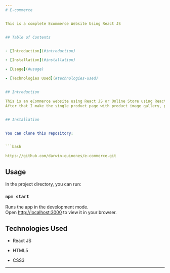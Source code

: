 ```yaml
---
# E-commerce 


This is a complete Ecommerce Website Using React JS


## Table of Contents


- [Introduction](#introduction)

- [Installation](#installation)

- [Usage](#usage)

- [Technologies Used](#technologies-used)


## Introduction

This is an eCommerce website using React JS or Online Store using React JS. I  create the Home page where I display the trending products, offer banner, newsletter subscription form, then I make product page for men's category, women's category and kids category. 
After that I make the single product page with product image gallery, product price, product description and related products list, then I make the shopping cart page, that will display the product added in the cart. I also make the login register page where use can create an account or login to the Ecommerce website.


## Installation


You can clone this repository:


```bash

https://github.com/darwin-quinones/e-commerce.git

```


## Usage

In the project directory, you can run:

### `npm start`

Runs the app in the development mode.\
Open [http://localhost:3000](http://localhost:3000) to view it in your browser.


## Technologies Used


- React JS

- HTML5

- CSS3
---
```

